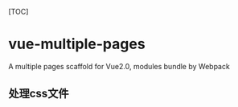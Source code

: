 [TOC]

# vue-multiple-pages
A multiple pages scaffold for Vue2.0, modules bundle by Webpack

## 处理css文件
